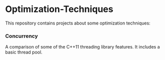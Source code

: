 # Optimization-Techniques

This repository contains projects about some optimization techniques:

### Concurrency 
A comparison of some of the C++11 threading library features. It includes a basic thread pool.

